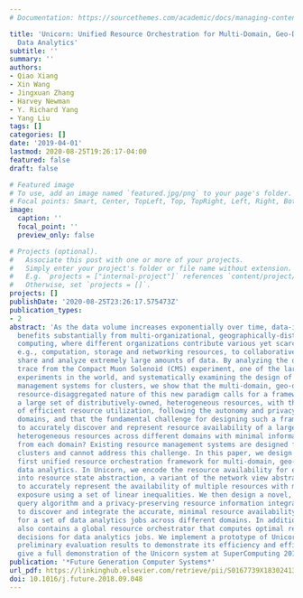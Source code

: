 ```yaml
---
# Documentation: https://sourcethemes.com/academic/docs/managing-content/

title: 'Unicorn: Unified Resource Orchestration for Multi-Domain, Geo-Distributed
  Data Analytics'
subtitle: ''
summary: ''
authors:
- Qiao Xiang
- Xin Wang
- Jingxuan Zhang
- Harvey Newman
- Y. Richard Yang
- Yang Liu
tags: []
categories: []
date: '2019-04-01'
lastmod: 2020-08-25T19:26:17-04:00
featured: false
draft: false

# Featured image
# To use, add an image named `featured.jpg/png` to your page's folder.
# Focal points: Smart, Center, TopLeft, Top, TopRight, Left, Right, BottomLeft, Bottom, BottomRight.
image:
  caption: ''
  focal_point: ''
  preview_only: false

# Projects (optional).
#   Associate this post with one or more of your projects.
#   Simply enter your project's folder or file name without extension.
#   E.g. `projects = ["internal-project"]` references `content/project/deep-learning/index.md`.
#   Otherwise, set `projects = []`.
projects: []
publishDate: '2020-08-25T23:26:17.575473Z'
publication_types:
- 2
abstract: 'As the data volume increases exponentially over time, data-intensive analytics
  benefits substantially from multi-organizational, geographically-distributed, collaborative
  computing, where different organizations contribute various yet scarce resources,
  e.g., computation, storage and networking resources, to collaboratively collect,
  share and analyze extremely large amounts of data. By analyzing the data analytics
  trace from the Compact Muon Solenoid (CMS) experiment, one of the largest scientific
  experiments in the world, and systematically examining the design of existing resource
  management systems for clusters, we show that the multi-domain, geo-distributed,
  resource-disaggregated nature of this new paradigm calls for a framework to manage
  a large set of distributively-owned, heterogeneous resources, with the objective
  of efficient resource utilization, following the autonomy and privacy of different
  domains, and that the fundamental challenge for designing such a framework is: how
  to accurately discover and represent resource availability of a large set of distributively-owned,
  heterogeneous resources across different domains with minimal information exposure
  from each domain? Existing resource management systems are designed for single-domain
  clusters and cannot address this challenge. In this paper, we design Unicorn, the
  first unified resource orchestration framework for multi-domain, geo-distributed
  data analytics. In Unicorn, we encode the resource availability for each domain
  into resource state abstraction, a variant of the network view abstraction extended
  to accurately represent the availability of multiple resources with minimal information
  exposure using a set of linear inequalities. We then design a novel, efficient cross-domain
  query algorithm and a privacy-preserving resource information integration protocol
  to discover and integrate the accurate, minimal resource availability information
  for a set of data analytics jobs across different domains. In addition, Unicorn
  also contains a global resource orchestrator that computes optimal resource allocation
  decisions for data analytics jobs. We implement a prototype of Unicorn and present
  preliminary evaluation results to demonstrate its efficiency and efficacy. We also
  give a full demonstration of the Unicorn system at SuperComputing 2017.'
publication: '*Future Generation Computer Systems*'
url_pdf: https://linkinghub.elsevier.com/retrieve/pii/S0167739X18302413
doi: 10.1016/j.future.2018.09.048
---
```


